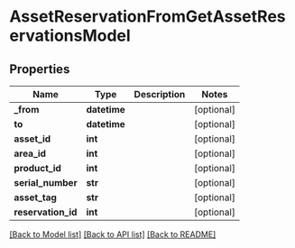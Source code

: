 # AssetReservationFromGetAssetReservationsModel

## Properties
Name | Type | Description | Notes
------------ | ------------- | ------------- | -------------
**_from** | **datetime** |  | [optional] 
**to** | **datetime** |  | [optional] 
**asset_id** | **int** |  | [optional] 
**area_id** | **int** |  | [optional] 
**product_id** | **int** |  | [optional] 
**serial_number** | **str** |  | [optional] 
**asset_tag** | **str** |  | [optional] 
**reservation_id** | **int** |  | [optional] 

[[Back to Model list]](../README.md#documentation-for-models) [[Back to API list]](../README.md#documentation-for-api-endpoints) [[Back to README]](../README.md)


